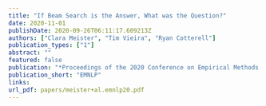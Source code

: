 ```yaml
---
title: "If Beam Search is the Answer, What was the Question?"
date: 2020-11-01
publishDate: 2020-09-26T06:11:17.609213Z
authors: ["Clara Meister", "Tim Vieira", "Ryan Cotterell"]
publication_types: ["1"]
abstract: ""
featured: false
publication: "*Proceedings of the 2020 Conference on Empirical Methods in Natural Language Processing*"
publication_short: "EMNLP"
links:
url_pdf: papers/meister+al.emnlp20.pdf
---
```


